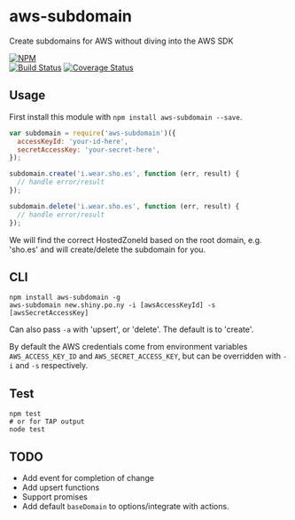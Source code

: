 # aws-subdomain

Create subdomains for AWS without diving into the AWS SDK

[![NPM][npm-badge]][npm-badge-url]  
[![Build Status][travis-badge]][travis-badge-url]
[![Coverage Status][coveralls-badge]][coveralls-badge-url]

## Usage

First install this module with `npm install aws-subdomain --save`.

```js
var subdomain = require('aws-subdomain')({
  accessKeyId: 'your-id-here',
  secretAccessKey: 'your-secret-here',
});

subdomain.create('i.wear.sho.es', function (err, result) {
  // handle error/result
});

subdomain.delete('i.wear.sho.es', function (err, result) {
  // handle error/result
});
```

We will find the correct HostedZoneId based on the root domain, e.g. 'sho.es'
and will create/delete the subdomain for you.

## CLI

```shell
npm install aws-subdomain -g
aws-subdomain new.shiny.po.ny -i [awsAccessKeyId] -s [awsSecretAccessKey]
```

Can also pass `-a` with 'upsert', or 'delete'. The default is to 'create'.

By default the AWS credentials come from environment variables
`AWS_ACCESS_KEY_ID` and `AWS_SECRET_ACCESS_KEY`, but can be
overridden with `-i` and `-s` respectively.

## Test

```shell
npm test
# or for TAP output
node test
```

## TODO

- Add event for completion of change
- Add upsert functions
- Support promises
- Add default `baseDomain` to options/integrate with actions.

[travis-badge-url]: https://travis-ci.org/knownasilya/aws-subdomain
[travis-badge]: https://travis-ci.org/knownasilya/aws-subdomain.svg?branch=master
[npm-badge-url]: https://nodei.co/npm/aws-subdomain/
[npm-badge]: https://nodei.co/npm/aws-subdomain.png?downloads=true&stars=true
[coveralls-badge]: https://coveralls.io/repos/knownasilya/aws-subdomain/badge.svg?branch=master
[coveralls-badge-url]: https://coveralls.io/r/knownasilya/aws-subdomain?branch=master
